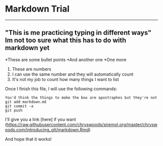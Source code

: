 # Markdown Trial

---
"This is me practicing typing in different ways"
Im not too sure what this has to do with markdown yet
---

*These are some bullet points
*And another one
*One more

1. These are numbers
1. I can use the same number and they will automatically count
1. It's not my job to count how many things I want to list

Once I finish this file, I will use the following commands:

```
You'd think the things to make the box are apostraphes but they're not
git add markdown.md
git commit -a
git push
```

I'll give you a link [here] if you want (https://raw.githubusercontent.com/chryswoods/siremol.org/master/chryswoods.com/introducing_git/markdown.Rmd)

And hope that it works!
